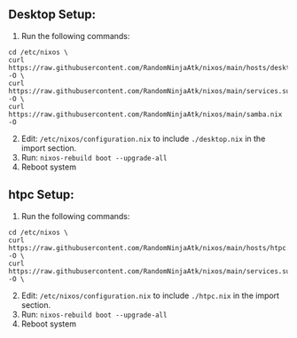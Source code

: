 ## Desktop Setup:

1. Run the following commands:
```
cd /etc/nixos \
curl https://raw.githubusercontent.com/RandomNinjaAtk/nixos/main/hosts/desktop.nix -O \
curl https://raw.githubusercontent.com/RandomNinjaAtk/nixos/main/services.sunshine.nix -O \
curl https://raw.githubusercontent.com/RandomNinjaAtk/nixos/main/samba.nix -O
```
2. Edit: `/etc/nixos/configuration.nix` to include `./desktop.nix` in the import section.
3. Run: `nixos-rebuild boot --upgrade-all`
4. Reboot system


## htpc Setup:

1. Run the following commands:
```
cd /etc/nixos \
curl https://raw.githubusercontent.com/RandomNinjaAtk/nixos/main/hosts/htpc.nix -O \
curl https://raw.githubusercontent.com/RandomNinjaAtk/nixos/main/services.sunshine.nix -O \
```
2. Edit: `/etc/nixos/configuration.nix` to include `./htpc.nix` in the import section.
3. Run: `nixos-rebuild boot --upgrade-all`
4. Reboot system
